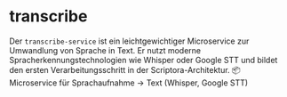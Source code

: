 # transcribe
Der `transcribe-service` ist ein leichtgewichtiger Microservice zur Umwandlung von Sprache in Text. Er nutzt moderne Spracherkennungstechnologien wie Whisper oder Google STT und bildet den ersten Verarbeitungsschritt in der Scriptora-Architektur. 📦 Microservice für Sprachaufnahme → Text (Whisper, Google STT)
